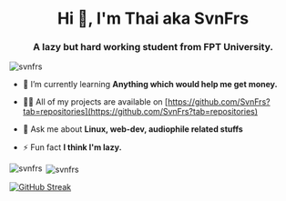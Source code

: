 <h1 align="center">Hi 👋, I'm Thai aka SvnFrs</h1>
<h3 align="center">A lazy but hard working student from FPT University.</h3>

<p align="left"> <img src="https://komarev.com/ghpvc/?username=svnfrs&label=Views&color=0e75b6&style=flat" alt="svnfrs" /> </p>

- 🌱 I’m currently learning **Anything which would help me get money.**

- 👨‍💻 All of my projects are available on [https://github.com/SvnFrs?tab=repositories](https://github.com/SvnFrs?tab=repositories)

- 💬 Ask me about **Linux, web-dev, audiophile related stuffs**

- ⚡ Fun fact **I think I'm lazy.**

<p><img align="left" src="https://github-readme-stats.vercel.app/api/top-langs?username=svnfrs&show_icons=true&locale=en&layout=compact&bg_color=1e1e2e&text_color=cdd6f4&icon_color=cba6f7&title_color=94e2d5" alt="svnfrs" /></p>

<p>&nbsp;<img align="center" src="https://github-readme-stats.vercel.app/api?username=svnfrs&show_icons=true&locale=en&bg_color=1e1e2e&text_color=cdd6f4&icon_color=cba6f7&title_color=94e2d5" alt="svnfrs" /></p>

<p><a href="https://git.io/streak-stats"><img src="https://streak-stats.demolab.com?user=SvnFrs&theme=catppuccin-mocha" alt="GitHub Streak" /></a></p>
